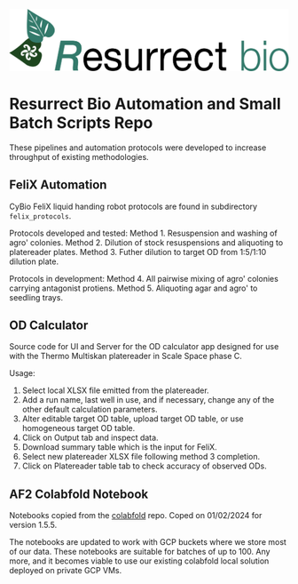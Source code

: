 ![Alt text](od_calculator/www/rb_logo.png?raw=true "logo")

# Resurrect Bio Automation and Small Batch Scripts Repo
These pipelines and automation protocols were developed to increase throughput of existing methodologies.

## FeliX Automation
CyBio FeliX liquid handing robot protocols are found in subdirectory `felix_protocols`.

Protocols developed and tested:
	Method 1. Resuspension and washing of agro' colonies.
	Method 2. Dilution of stock resuspensions and aliquoting to platereader plates. 
	Method 3. Futher dilution to target OD from 1:5/1:10 dilution plate.

Protocols in development:
	Method 4. All pairwise mixing of agro' colonies carrying antagonist protiens.
	Method 5. Aliquoting agar and agro' to seedling trays.

## OD Calculator
Source code for UI and Server for the OD calculator app designed for use with the Thermo Multiskan platereader in Scale Space phase C.

Usage:
1. Select local XLSX file emitted from the platereader.
2. Add a run name, last well in use, and if necessary, change any of the other default calculation parameters.
3. Alter editable target OD table, upload target OD table, or use homogeneous target OD table.
4. Click on Output tab and inspect data.
5. Download summary table which is the input for FeliX.
6. Select new platereader XLSX file following method 3 completion.
7. Click on Platereader table tab to check accuracy of observed ODs.

## AF2 Colabfold Notebook
Notebooks copied from the [colabfold](https://github.com/sokrypton/ColabFold) repo. Coped on 01/02/2024 for version 1.5.5.

The notebooks are updated to work with GCP buckets where we store most of our data. These notebooks are suitable for batches of up to 100. Any more, and it becomes viable to use our existing colabfold local solution deployed on private GCP VMs.
